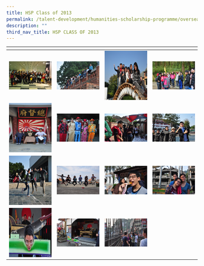 ```yaml
---
title: HSP Class of 2013
permalink: /talent-development/humanities-scholarship-programme/overseasexposure-education-gallery/2013/
description: ""
third_nav_title: HSP CLASS OF 2013
---
```

<table>
<thead>
  <tr>
    <th style="width:200px"></th>
    <th style="width:200px"></th>
    <th style="width:200px"></th>
		<th style="width:200px"></th>
  </tr>
</thead>
<tbody>
  <tr>
    <td style ="text-align:center"><a href="/images/2014-Taiwan%201.jpeg"> <img src="/images/2014-Taiwan%201.jpeg" style="width:200px"></a></td>
    <td style ="text-align:center"><a href="/images/2014-Taiwan%202.jpeg"> <img src="/images/2014-Taiwan%202.jpeg" style="width:200px"></a></td>
    <td style ="text-align:center"><a href="/images/2014-Taiwan%203.jpeg"> <img src="/images/2014-Taiwan%203.jpeg" style="width:200px; height: 130px"></a></td>
    <td style ="text-align:center"><a href="/images/2014-Taiwan%204.jpeg"> <img src="/images/2014-Taiwan%204.jpeg" style="width:200px"></a></td>
  </tr>
   <tr>
    <td style ="text-align:center"><a href="/images/2014-Taiwan%205.jpeg"> <img src="/images/2014-Taiwan%205.jpeg" style="width:200px; height: 130px"></a></td>
    <td style ="text-align:center"><a href="/images/2014-Taiwan%206.jpeg"> <img src="/images/2014-Taiwan%206.jpeg" style="width:200px"></a></td>
    <td style ="text-align:center"><a href="/images/2014-Taiwan%207.jpeg"> <img src="/images/2014-Taiwan%207.jpeg" style="width:200px"></a></td>
    <td style ="text-align:center"><a href="/images/2014-Taiwan%208.jpeg"> <img src="/images/2014-Taiwan%208.jpeg" style="width:200px"></a></td>
  </tr>
	<tr>
    <td style ="text-align:center"><a href="/images/2014-Taiwan%209.jpeg"> <img src="/images/2014-Taiwan%209.jpeg" style="width:200px; height: 130px"></a></td>
    <td style ="text-align:center"><a href="/images/2014-Taiwan%2010.jpeg"> <img src="/images/2014-Taiwan%2010.jpeg" style="width:200px"></a></td>
		<td style ="text-align:center"><a href="/images/2014-Taiwan%2011.jpeg"> <img src="/images/2014-Taiwan%2011.jpeg" style="width:200px"></a></td>
		<td style ="text-align:center"><a href="/images/2014-Taiwan%2012.jpeg"> <img src="/images/2014-Taiwan%2012.jpeg" style="width:200px"></a></td>
	</tr>
	<tr>
    <td style ="text-align:center"><a href="/images/2014-Taiwan%2013.jpeg"> <img src="/images/2014-Taiwan%2013.jpeg" style="width:200px; height: 130px"></a></td>
    <td style ="text-align:center"><a href="/images/2014-Taiwan%2014.jpeg"> <img src="/images/2014-Taiwan%2014.jpeg" style="width:200px"></a></td>
		<td style ="text-align:center"><a href="/images/2014-Taiwan%2015.jpeg"> <img src="/images/2014-Taiwan%2015.jpeg" style="width:200px"></a></td>
	</tr>
</tbody>
</table>